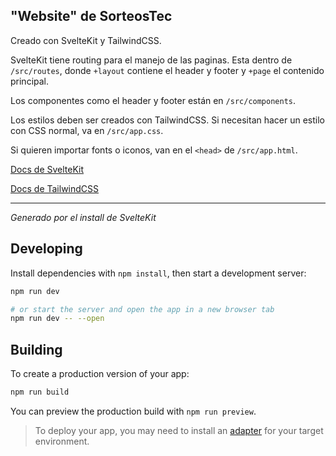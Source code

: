 ## "Website" de SorteosTec

Creado con SvelteKit y TailwindCSS.

SvelteKit tiene routing para el manejo de las paginas.
Esta dentro de `/src/routes`, donde `+layout` contiene el header y footer y `+page` el contenido principal.

Los componentes como el header y footer están en `/src/components`.

Los estilos deben ser creados con TailwindCSS. Si necesitan hacer un estilo con CSS normal, va en `/src/app.css`.

Si quieren importar fonts o iconos, van en el `<head>` de `/src/app.html`.

[Docs de SvelteKit](https://kit.svelte.dev/docs/project-structure)

[Docs de TailwindCSS](https://tailwindcss.com/docs/utility-first)

---

_Generado por el install de SvelteKit_

## Developing

Install dependencies with `npm install`, then start a development server:

```bash
npm run dev

# or start the server and open the app in a new browser tab
npm run dev -- --open
```

## Building

To create a production version of your app:

```bash
npm run build
```

You can preview the production build with `npm run preview`.

> To deploy your app, you may need to install an [adapter](https://kit.svelte.dev/docs/adapters) for your target environment.
